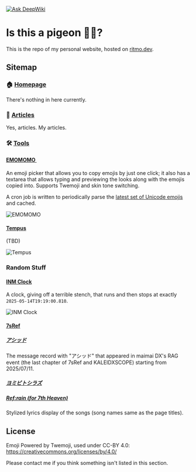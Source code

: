 [![Ask DeepWiki](https://deepwiki.com/badge.svg)](https://deepwiki.com/ritmo-v0/ritmo-dev-site)

# Is this a pigeon 🫴🦋?
This is the repo of my personal website, hosted on [ritmo.dev](https://ritmo.dev).

## Sitemap
### 🏠 [Homepage](https://ritmo.dev)
There's nothing in here currently.

### 📝 [Articles](https://ritmo.dev/articles)
Yes, articles. My articles.

### 🛠️ [Tools](https://ritmo.dev/tools)

#### [EMOMOMO <img src="https://github.com/jdecked/twemoji/blob/main/assets/svg/1f609.svg" width="16">](https://ritmo.dev/tools/emomomo)
An emoji picker that allows you to copy emojis by just one click; it also has a textarea that allows typing and previewing the looks along with the emojis copied into. Supports Twemoji and skin tone switching.

A cron job is written to periodically parse the [latest set of Unicode emojis](https://unicode.org/Public/emoji/latest/emoji-test.txt) and cached.

![EMOMOMO](https://github.com/ritmoHung/ritmo-dev-site/blob/main/src/app/tools/emomomo/opengraph-image.png)

#### [Tempus](https://ritmo.dev/tools/tempus)
(TBD)

![Tempus](https://github.com/ritmoHung/ritmo-dev-site/blob/main/src/app/tools/tempus/opengraph-image.png)

### Random Stuff
#### [INM Clock](https://ritmo.dev/stuff/inm-clock)
A clock, giving off a terrible stench, that runs and then stops at exactly `2025-05-14T19:19:00.810`.

![INM Clock](https://github.com/ritmoHung/ritmo-dev-site/blob/main/src/app/stuff/inm-clock/opengraph-image.png)

#### [7sRef](https://ritmo.dev/stuff/7sref)
##### [アシッド](https://ritmo.dev/stuff/7sref/arg)
The message record with "アシッド" that appeared in maimai DX's RAG event (the last chapter of 7sRef and KALEIDXSCOPE) starting from 2025/07/11.
##### [ヨミビトシラズ](https://ritmo.dev/stuff/7sref/arg)
##### [Ref:rain (for 7th Heaven)](https://ritmo.dev/stuff/7sref/arg)
Stylized lyrics display of the songs (song names same as the page titles).

## License
Emoji Powered by Twemoji, used under CC-BY 4.0: https://creativecommons.org/licenses/by/4.0/

Please contact me if you think something isn't listed in this section.